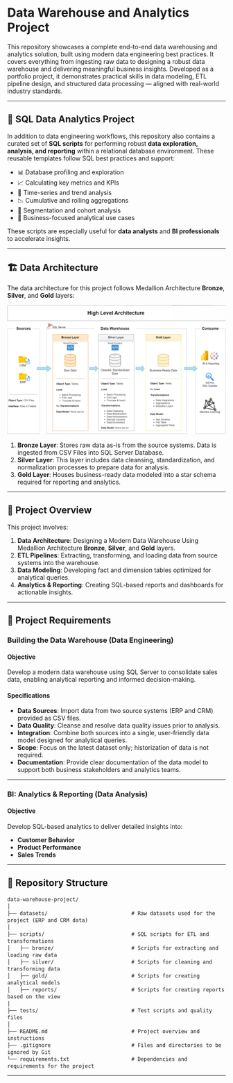 
# Data Warehouse and Analytics Project

This repository showcases a complete end-to-end data warehousing and analytics solution, built using modern data engineering best practices. It covers everything from ingesting raw data to designing a robust data warehouse and delivering meaningful business insights.
Developed as a portfolio project, it demonstrates practical skills in data modeling, ETL pipeline design, and structured data processing — aligned with real-world industry standards.

---

## 🧠 SQL Data Analytics Project

In addition to data engineering workflows, this repository also contains a curated set of **SQL scripts** for performing robust **data exploration, analysis, and reporting** within a relational database environment. These reusable templates follow SQL best practices and support:

- 📊 Database profiling and exploration  
- 📈 Calculating key metrics and KPIs  
- 📆 Time-series and trend analysis  
- 📉 Cumulative and rolling aggregations  
- 🧩 Segmentation and cohort analysis  
- 🧠 Business-focused analytical use cases  

These scripts are especially useful for **data analysts** and **BI professionals** to accelerate insights.

---

## 🏗️ Data Architecture

The data architecture for this project follows Medallion Architecture **Bronze**, **Silver**, and **Gold** layers:

![Data Architecture](data_architecture.png)

1. **Bronze Layer**: Stores raw data as-is from the source systems. Data is ingested from CSV Files into SQL Server Database.  
2. **Silver Layer**: This layer includes data cleansing, standardization, and normalization processes to prepare data for analysis.  
3. **Gold Layer**: Houses business-ready data modeled into a star schema required for reporting and analytics.

---

## 📖 Project Overview

This project involves:

1. **Data Architecture**: Designing a Modern Data Warehouse Using Medallion Architecture **Bronze**, **Silver**, and **Gold** layers.  
2. **ETL Pipelines**: Extracting, transforming, and loading data from source systems into the warehouse.  
3. **Data Modeling**: Developing fact and dimension tables optimized for analytical queries.  
4. **Analytics & Reporting**: Creating SQL-based reports and dashboards for actionable insights.

---

## 🚀 Project Requirements

### Building the Data Warehouse (Data Engineering)

#### Objective  
Develop a modern data warehouse using SQL Server to consolidate sales data, enabling analytical reporting and informed decision-making.

#### Specifications
- **Data Sources**: Import data from two source systems (ERP and CRM) provided as CSV files.  
- **Data Quality**: Cleanse and resolve data quality issues prior to analysis.  
- **Integration**: Combine both sources into a single, user-friendly data model designed for analytical queries.  
- **Scope**: Focus on the latest dataset only; historization of data is not required.  
- **Documentation**: Provide clear documentation of the data model to support both business stakeholders and analytics teams.

---

### BI: Analytics & Reporting (Data Analysis)

#### Objective  
Develop SQL-based analytics to deliver detailed insights into:
- **Customer Behavior**  
- **Product Performance**  
- **Sales Trends**

---

## 📂 Repository Structure

```
data-warehouse-project/
│
├── datasets/                           # Raw datasets used for the project (ERP and CRM data)
│
├── scripts/                            # SQL scripts for ETL and transformations
│   ├── bronze/                         # Scripts for extracting and loading raw data
│   ├── silver/                         # Scripts for cleaning and transforming data
│   ├── gold/                           # Scripts for creating analytical models
│   ├── reports/                        # Scripts for creating reports based on the view
|
├── tests/                              # Test scripts and quality files
│
├── README.md                           # Project overview and instructions
├── .gitignore                          # Files and directories to be ignored by Git
└── requirements.txt                    # Dependencies and requirements for the project
```
---

